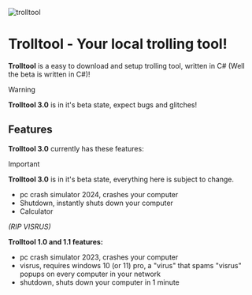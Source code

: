 ![trolltool](https://github.com/Frr0nt/Trolltool/assets/116831251/ab974a2f-7d14-41c0-9f24-95d30d864364)

# Trolltool - Your local trolling tool!

**Trolltool** is a easy to download and setup trolling tool, written in C# (Well the beta is written in C#)!

> [!Warning]
> **Trolltool 3.0** is in it's beta state, expect bugs and glitches!
>

## Features
**Trolltool 3.0** currently has these features:
> [!Important]
> **Trolltool 3.0** is in it's beta state, everything here is subject to change.
>

- pc crash simulator 2024, crashes your computer
- Shutdown, instantly shuts down your computer
- Calculator

*(RIP VISRUS)*

**Trolltool 1.0 and 1.1 features:**
- pc crash simulator 2023, crashes your computer
- visrus, requires windows 10 (or 11) pro, a "virus" that spams "visrus" popups on every computer in your network
- shutdown, shuts down your computer in 1 minute

